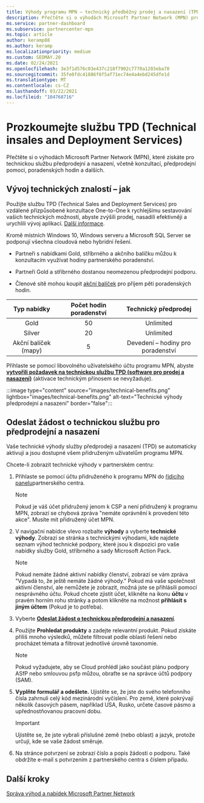 ```yaml
---
title: Výhody programu MPN – technický předběžný prodej a nasazení (TPD)
description: Přečtěte si o výhodách Microsoft Partner Network (MPN) pro technické služby před prodejem a nasazením (TPD).
ms.service: partner-dashboard
ms.subservice: partnercenter-mpn
ms.topic: article
author: keramp88
ms.author: keramp
ms.localizationpriority: medium
ms.custom: SEOMAY.20
ms.date: 02/24/2021
ms.openlocfilehash: 3e3f1d576c03e437c218f7902c7770a1203eba70
ms.sourcegitcommit: 35fe0fdc41886f6f5af71ec74e4a4ebd245dfe1d
ms.translationtype: MT
ms.contentlocale: cs-CZ
ms.lasthandoff: 03/22/2021
ms.locfileid: "104768716"
---
```

# <a name="explore-technical-presales-and-deployment-services-tpd"></a>Prozkoumejte službu TPD (Technical insales and Deployment Services) 

Přečtěte si o výhodách Microsoft Partner Network (MPN), které získáte pro technickou službu předprodejní a nasazení, včetně konzultací, předprodejní pomoci, poradenských hodin a dalších.

## <a name="develop-your-technical-know-how"></a>Vývoj technických znalostí – jak

Použijte službu TPD (Technical Sales and Deployment Services) pro vzdálené přizpůsobené konzultace One-to-One k rychlejšímu sestavování vašich technických možností, abyste zvýšili prodej, nasadili efektivněji a urychlili vývoj aplikací. [Další informace](https://aka.ms/TPD).

Kromě místních Windows 10, Windows serveru a Microsoft SQL Server se podporují všechna cloudová nebo hybridní řešení. 

- Partneři s nabídkami Gold, stříbrného a akčního balíčku můžou k konzultacím využívat hodiny partnerského poradenství. 

- Partneři Gold a stříbrného dostanou neomezenou předprodejní podporu. 

- Členové sítě mohou koupit [akční balíček](https://partner.microsoft.com/membership/action-pack) pro příjem pěti poradenských hodin.  

|     Typ nabídky    | Počet hodin poradenství |   Technický předprodej   |
|:-----------------:|:------------------------:|:----------------------:|
|        Gold       |            50            |        Unlimited       |
|       Silver      |            20            |        Unlimited       |
| Akční balíček (mapy) |             5            | Devedení – hodiny pro poradenství |

Přihlaste se pomocí libovolného uživatelského účtu programu MPN, abyste **[vytvořili požadavek na technickou službu TPD (software pro prodej a nasazení)](https://partner.microsoft.com/dashboard/mpn/membership/benefits/technical/createadvisoryhours-servicerequest)** (aktivace technickým přínosem se nevyžaduje).

:::image type="content" source="images/technical-benefits.png" lightbox="images/technical-benefits.png" alt-text="Technické výhody předprodejní a nasazení" border="false":::

## <a name="submit-a-technical-presales-and-deployment-services-request"></a>Odeslat žádost o technickou službu pro předprodejní a nasazení 

Vaše technické výhody služby předprodeji a nasazení (TPD) se automaticky aktivují a jsou dostupné všem přidruženým uživatelům programu MPN. 

Chcete-li zobrazit technické výhody v partnerském centru:

1. Přihlaste se pomocí účtu přidruženého k programu MPN do [řídicího panelu](https://partner.microsoft.com/dashboard)partnerského centra. 

   > [!NOTE]
   > Pokud je váš účet přidružený jenom k CSP a není přidružený k programu MPN, zobrazí se chybová zpráva "nemáte oprávnění k provedení této akce". Musíte mít přidružený účet MPN.

2. V navigační nabídce vlevo rozbalte **výhody** a vyberte **technické výhody**. Zobrazí se stránka s technickými výhodami, kde najdete seznam výhod technické podpory, které jsou k dispozici pro vaše nabídky služby Gold, stříbrného a sady Microsoft Action Pack. 

   > [!NOTE]
   > Pokud nemáte žádné aktivní nabídky členství, zobrazí se vám zpráva "Vypadá to, že ještě nemáte žádné výhody." Pokud má vaše společnost aktivní členství, ale nemůžete je zobrazit, možná jste se přihlásili pomocí nesprávného účtu. Pokud chcete zjistit účet, klikněte na ikonu **účtu** v pravém horním rohu stránky a potom klikněte na možnost **přihlásit s jiným účtem** (Pokud je to potřeba).

3. Vyberte **[Odeslat žádost o technickou předprodejní a nasazení](https://partner.microsoft.com/dashboard/mpn/membership/benefits/technical/createadvisoryhours-servicerequest)**.

4. Použijte **Prohledat produkty** a zadejte relevantní produkt. Pokud získáte příliš mnoho výsledků, můžete filtrovat podle oblasti řešení nebo procházet témata a filtrovat jednotlivé úrovně taxonomie.

   > [!NOTE]
   > Pokud vyžadujete, aby se Cloud prohlédl jako součást plánu podpory ASfP nebo smlouvou psfp můžou, obraťte se na správce účtů podpory (SAM).

5. **Vyplňte formulář a odešlete.** Ujistěte se, že jste do svého telefonního čísla zahrnuli celý kód mezinárodní vyčíslení. Pro země, které pokrývají několik časových pásem, například USA, Rusko, určete časové pásmo a upřednostňovanou pracovní dobu.

   > [!IMPORTANT]
   > Ujistěte se, že jste vybrali příslušné země (nebo oblast) a jazyk, protože určují, kde se vaše žádost směruje.

6. Na stránce potvrzení se zobrazí číslo a popis žádosti o podporu. Také obdržíte e-mail s potvrzením z partnerského centra s číslem případu.

## <a name="next-steps"></a>Další kroky

[Správa výhod a nabídek Microsoft Partner Network](manage-your-partner-network-benefits.md)
